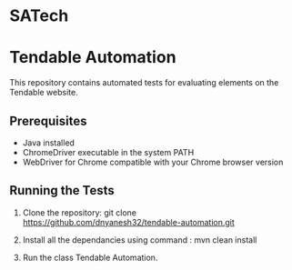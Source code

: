 # SATech

# Tendable Automation

This repository contains automated tests for evaluating elements on the Tendable website.

## Prerequisites

- Java installed
- ChromeDriver executable in the system PATH
- WebDriver for Chrome compatible with your Chrome browser version

## Running the Tests

1. Clone the repository:
   git clone https://github.com/dnyanesh32/tendable-automation.git

2. Install all the dependancies using command :
   mvn clean install
3. Run the class Tendable Automation.
   

   
